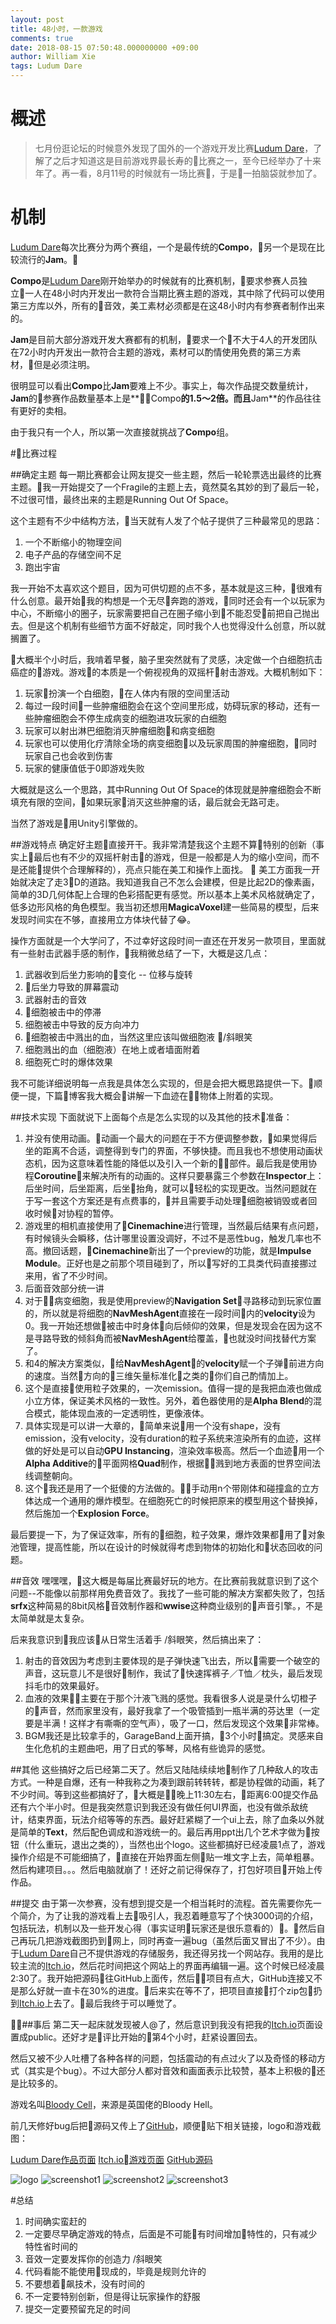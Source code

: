 ```yaml
---
layout: post
title: 48小时，一款游戏
comments: true
date: 2018-08-15 07:50:48.000000000 +09:00
author: William Xie
tags: Ludum Dare
---
```


# 概述
>七月份逛论坛的时候意外发现了国外的一个游戏开发比赛[Ludum Dare](https://ldjam.com)，了解了之后才知道这是目前游戏界最长寿的比赛之一，至今已经举办了十来年了。再一看，8月11号的时候就有一场比赛，于是一拍脑袋就参加了。

# 机制
[Ludum Dare](https://ldjam.com)每次比赛分为两个赛组，一个是最传统的**Compo**，另一个是现在比较流行的**Jam**。

**Compo**是[Ludum Dare](https://ldjam.com)刚开始举办的时候就有的比赛机制，要求参赛人员独立一人在48小时内开发出一款符合当期比赛主题的游戏，其中除了代码可以使用第三方库以外，所有的音效，美工素材必须都是在这48小时内有参赛者制作出来的。

**Jam**是目前大部分游戏开发大赛都有的机制，要求一个不大于4人的开发团队在72小时内开发出一款符合主题的游戏，素材可以酌情使用免费的第三方素材，但是必须注明。

很明显可以看出**Compo**比**Jam**要难上不少。事实上，每次作品提交数量统计，**Jam**的参赛作品数量基本上是**Compo**的1.5～2倍。而且**Jam**的作品往往有更好的卖相。

由于我只有一个人，所以第一次直接就挑战了**Compo**组。

#比赛过程

##确定主题
每一期比赛都会让网友提交一些主题，然后一轮轮票选出最终的比赛主题。我一开始提交了一个Fragile的主题上去，竟然莫名其妙的到了最后一轮，不过很可惜，最终出来的主题是Running Out Of Space。

这个主题有不少中结构方法，当天就有人发了个帖子提供了三种最常见的思路：

1. 一个不断缩小的物理空间
2. 电子产品的存储空间不足
3. 跑出宇宙

我一开始不太喜欢这个题目，因为可供切题的点不多，基本就是这三种，很难有什么创意。最开始我的构想是一个无尽奔跑的游戏，同时还会有一个以玩家为中心，不断缩小的圈子，玩家需要把自己在圈子缩小到不能忍受前把自己抛出去。但是这个机制有些细节方面不好敲定，同时我个人也觉得没什么创意，所以就搁置了。

大概半个小时后，我啃着早餐，脑子里突然就有了灵感，决定做一个白细胞抗击癌症的游戏。游戏的本质是一个俯视视角的双摇杆射击游戏。大概机制如下：

1. 玩家扮演一个白细胞，在人体内有限的空间里活动
2. 每过一段时间一些肿瘤细胞会在这个空间里形成，妨碍玩家的移动，还有一些肿瘤细胞会不停生成病变的细胞进攻玩家的白细胞
3. 玩家可以射出淋巴细胞消灭肿瘤细胞和病变细胞
4. 玩家也可以使用化疗清除全场的病变细胞以及玩家周围的肿瘤细胞，同时玩家自己也会收到伤害
5. 玩家的健康值低于0即游戏失败

大概就是这么一个思路，其中Running Out Of Space的体现就是肿瘤细胞会不断填充有限的空间，如果玩家消灭这些肿瘤的话，最后就会无路可走。

当然了游戏是用Unity引擎做的。

##游戏特点
确定好主题直接开干。我非常清楚我这个主题不算特别的创新（事实上最后也有不少的双摇杆射击的游戏，但是一般都是人为的缩小空间，而不是还能提供个合理解释的），亮点只能在美工和操作上面找。

美工方面我一开始就决定了走3D的道路。我知道我自己不怎么会建模，但是比起2D的像素画，简单的3D几何体配上合理的色彩搭配更有感觉。所以基本上美术风格就确定了，低多边形风格的角色模型。我当初还想用**MagicaVoxel**建一些简易的模型，后来发现时间实在不够，直接用立方体块代替了😂。

操作方面就是一个大学问了，不过幸好这段时间一直还在开发另一款项目，里面就有一些射击武器手感的制作，我稍微总结了一下，大概是这几点：

1. 武器收到后坐力影响的变化 -- 位移与旋转
2. 后坐力导致的屏幕震动
3. 武器射击的音效
4. 细胞被击中的停滞
5. 细胞被击中导致的反方向冲力
6. 细胞被击中溅出的血，当然这里应该叫做细胞液 /斜眼笑
7. 细胞溅出的血（细胞液）在地上或者墙面附着
8. 细胞死亡时的爆体效果

我不可能详细说明每一点我是具体怎么实现的，但是会把大概思路提供一下。顺便一提，下篇博客我大概会讲解一下血迹在物体上附着的实现。

##技术实现
下面就说下上面每个点是怎么实现的以及其他的技术准备：
1. 并没有使用动画。动画一个最大的问题在于不方便调整参数，如果觉得后坐的距离不合适，调整得到专门的界面，不够快捷。而且我也不想使用动画状态机，因为这意味着性能的降低以及引入一个新的部件。最后我是使用协程**Coroutine**来解决所有的动画的。这样只要暴露三个参数在**Inspector**上：后坐时间，后坐距离，后坐抬角，就可以轻松的实现更改。当然问题就在于写一套这个方案还是有点费事的，并且需要手动处理细胞被销毁或者回收时候对协程的暂停。
2. 游戏里的相机直接使用了**Cinemachine**进行管理，当然最后结果有点问题，有时候镜头会瞬移，估计哪里设置没调好，不过不是恶性bug，触发几率也不高。撤回话题，**Cinemachine**新出了一个preview的功能，就是**Impulse Module**。正好也是之前那个项目碰到了，所以写好的工具类代码直接挪过来用，省了不少时间。
3. 后面音效部分统一讲
4. 对于病变细胞，我是使用preview的**Navigation Set**寻路移动到玩家位置的，所以就是将细胞的**NavMeshAgent**直接在一段时间内的**velocity**设为0。我一开始还想做被击中时身体向后倾仰的效果，但是发现会在因为这不是寻路导致的倾斜角而被**NavMeshAgent**给覆盖，也就没时间找替代方案了。
5. 和4的解决方案类似，给**NavMeshAgent**的**velocity**赋一个子弹前进方向的速度。当然方向的三维矢量标准化之类的你们自己酌情加上。
6. 这个是直接使用粒子效果的，一次emission。值得一提的是我把血液也做成小立方体，保证美术风格的一致性。另外，着色器使用的是**Alpha Blend**的混合模式，能体现血液的一定透明性，更像液体。
7. 具体实现是可以讲一大章的，简单来说用一个没有shape，没有emission，没有velocity，没有duration的粒子系统来渲染所有的血迹，这样做的好处是可以自动**GPU Instancing**，渲染效率极高。然后一个血迹用一个**Alpha Additive**的平面网格**Quad**制作，根据溅到地方表面的世界空间法线调整朝向。
8. 这个我还是用了一个挺傻的方法做的。手动用n个带刚体和碰撞盒的立方体达成一个通用的爆炸模型。在细胞死亡的时候把原来的模型用这个替换掉，然后施加一个**Explosion Force**。

最后要提一下，为了保证效率，所有的细胞，粒子效果，爆炸效果都用了对象池管理，提高性能，所以在设计的时候就得考虑到物体的初始化和状态回收的问题。

##音效
嘿嘿嘿，这大概是每届比赛最好玩的地方。在比赛前我就意识到了这个问题--不能像以前那样用免费音效了。我找了一些可能的解决方案都失败了，包括**srfx**这种简易的8bit风格音效制作器和**wwise**这种商业级别的声音引擎。，不是太简单就是太复杂。

后来我意识到我应该从日常生活着手 /斜眼笑，然后搞出来了：
1. 射击的音效因为考虑到主要体现的是子弹快速飞出去，所以需要一个破空的声音，这玩意儿不是很好制作，我试了快速挥裤子／T恤／枕头，最后发现抖毛巾的效果最好。
2. 血液的效果主要在于那个汁液飞溅的感觉。我看很多人说是录什么切橙子的声音，然而家里没有，最好我拿了一个吸管插到一瓶半满的芬达里（一定要是半满！这样才有嘶嘶的空气声），吸了一口，然后发现这个效果非常棒。
3. BGM我还是比较拿手的，GarageBand上面开搞，3个小时搞定。灵感来自生化危机的主题曲吧，用了日式的筝琴，风格有些诡异的感觉。

##其他
这些搞好之后已经第二天了。然后又陆陆续续地制作了几种敌人的攻击方式。一种是自爆，还有一种我称之为凑到跟前转转转，都是协程做的动画，耗了不少时间。等到这些都搞好了，大概是晚上11:30左右，距离6:00提交作品还有六个半小时。但是我突然意识到我还没有做任何UI界面，也没有做杀敌统计，结束界面，玩法介绍等等的东西。最好赶紧糊了一个ui上去，除了血条以外就是简单的**Text**，然后配色调成和游戏统一的。最后再用ppt出几个艺术字做为按钮（什么重玩，退出之类的），当然也出个logo。这些都搞好已经凌晨1点了，游戏操作介绍是不可能细搞了，直接在开始界面左侧贴一堆文字上去，简单粗暴。然后构建项目。。。然后电脑就崩了！还好之前记得保存了，打包好项目开始上传作品。

##提交
由于第一次参赛，没有想到提交是一个相当耗时的流程。首先需要你先一个简介，为了让我的游戏看上去吸引人，我忍着睡意写了个快3000词的介绍，包括玩法，机制以及一些开发心得（事实证明玩家还是很乐意看的）。然后自己再玩几把游戏截图扔到网上，同时再查一遍bug（虽然后面又冒出了不少）。由于[Ludum Dare](https://ldjam.com)自己不提供游戏的存储服务，我还得另找一个网站存。我用的是比较主流的[Itch.io](https://itch.io)，然后花时间把这个网站上的界面再编辑一遍。这个时候已经凌晨2:30了。我开始把源码往GitHub上面传，然后项目有点大，GitHub连接又不是那么好就一直卡在30%的进度。后来实在等不了，把项目直接打个zip包扔到[Itch.io](https://itch.io)上去了。最后我终于可以睡觉了。

##事后
第二天一起床就发现被人@了，然后意识到我没有把我的[Itch.io](https://guardhei.itch.io/bloody-cell)页面设置成public。还好才是评比开始的第4个小时，赶紧设置回去。

然后又被不少人吐槽了各种各样的问题，包括震动的有点过火了以及奇怪的移动方式（其实是个bug）。不过大部分人都对音效和画面表示比较赞，基本上积极的还是比较多的。

游戏名叫[Bloody Cell](https://ldjam.com/events/ludum-dare/42/bloody-cell)，来源是英国佬的Bloody Hell。

前几天修好bug后把源码又传上了[GitHub](https://github.com/GuardHei/BloodyCell)，顺便贴下相关链接，logo和游戏截图：

[Ludum Dare作品页面](https://ldjam.com/events/ludum-dare/42/bloody-cell)
[Itch.io游戏页面](https://guardhei.itch.io/bloody-cell)
[GitHub源码](https://github.com/GuardHei/BloodyCell)

![logo](https://img.itch.zone/aW1nLzE0MTk5MTMucG5n/original/bW4QsQ.png)
![screenshot1](https://static.jam.vg/raw/a06/81/z/16599.png)
![screenshot2](https://static.jam.vg/raw/a06/81/z/16618.png)
![screenshot3](https://static.jam.vg/raw/a06/81/z/16599.png)

#总结
1. 时间确实蛮赶的
2. 一定要尽早确定游戏的特点，后面是不可能有时间增加特性的，只有减少特性省时间的
3. 音效一定要发挥你的创造力 /斜眼笑
4. 代码看能不能使用现成的，毕竟是规则允许的
5. 不要想着飙技术，没有时间的
6. 不一定要特别创新，但是得让玩家操作的舒服
7. 提交一定要预留充足的时间